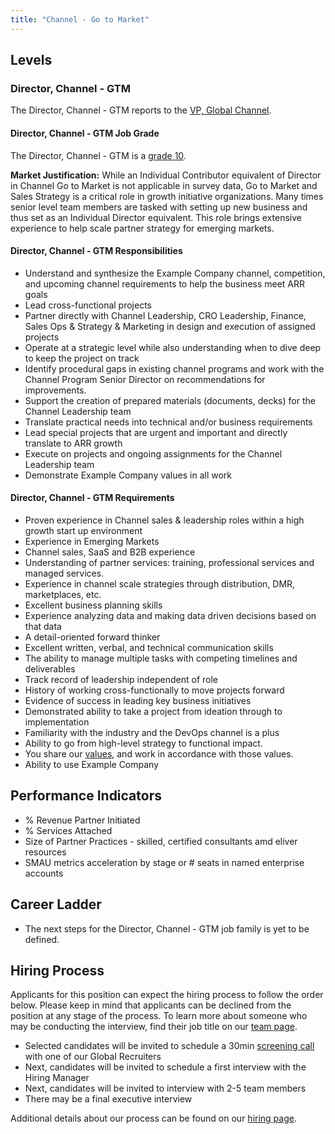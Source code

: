 ```yaml
---
title: "Channel - Go to Market"
---
```


## Levels

### Director, Channel - GTM

The Director, Channel - GTM reports to the [VP, Global Channel](/job-families/sales/vp-of-global-channels/).

#### Director, Channel - GTM Job Grade

The Director, Channel - GTM is a [grade 10](/handbook/total-rewards/compensation/compensation-calculator/#example_company-job-grades).

**Market Justification:** While an Individual Contributor equivalent of Director in Channel Go to Market is not applicable in survey data, Go to Market and Sales Strategy is a critical role in growth initiative organizations. Many times senior level team members are tasked with setting up new business and thus set as an Individual Director equivalent. This role brings extensive experience to help scale partner strategy for emerging markets.

#### Director, Channel - GTM Responsibilities

- Understand and synthesize the Example Company channel, competition, and upcoming channel requirements to help the business meet ARR goals
- Lead cross-functional projects
- Partner directly with Channel Leadership, CRO Leadership, Finance, Sales Ops & Strategy & Marketing in design and execution of assigned projects
- Operate at a strategic level while also understanding when to dive deep to keep the project on track
- Identify procedural gaps in existing channel programs and work with the Channel Program Senior Director on recommendations for improvements.
- Support the creation of prepared materials (documents, decks) for the Channel Leadership team
- Translate practical needs into technical and/or business requirements
- Lead special projects that are urgent and important and directly translate to ARR growth
- Execute on projects and ongoing assignments for the Channel Leadership team
- Demonstrate Example Company values in all work

#### Director, Channel - GTM Requirements

- Proven experience in Channel sales & leadership roles within a high growth start up environment
- Experience in Emerging Markets
- Channel sales, SaaS and B2B experience
- Understanding of partner services: training, professional services and managed services.
- Experience in channel scale strategies through distribution, DMR, marketplaces, etc.
- Excellent business planning skills
- Experience analyzing data and making data driven decisions based on that data
- A detail-oriented forward thinker
- Excellent written, verbal, and technical communication skills
- The ability to manage multiple tasks with competing timelines and deliverables
- Track record of leadership independent of role
- History of working cross-functionally to move projects forward
- Evidence of success in leading key business initiatives
- Demonstrated ability to take a project from ideation through to implementation
- Familiarity with the industry and the DevOps channel is a plus
- Ability to go from high-level strategy to functional impact.
- You share our [values](/handbook/values/), and work in accordance with those values.
- Ability to use Example Company

## Performance Indicators

- % Revenue Partner Initiated
- % Services Attached
- Size of Partner Practices - skilled, certified consultants amd eliver resources
- SMAU metrics acceleration by stage or # seats in named enterprise accounts

## Career Ladder

- The next steps for the Director, Channel - GTM job family is yet to be defined.

## Hiring Process

Applicants for this position can expect the hiring process to follow the order below. Please keep in mind that applicants can be declined from the position at any stage of the process. To learn more about someone who may be conducting the interview, find their job title on our [team page](/handbook/company/team/).

- Selected candidates will be invited to schedule a 30min [screening call](/handbook/hiring/interviewing/#screening-call) with one of our Global Recruiters
- Next, candidates will be invited to schedule a first interview with the Hiring Manager
- Next, candidates will be invited to interview with 2-5 team members
- There may be a final executive interview

Additional details about our process can be found on our [hiring page](/handbook/hiring/).
